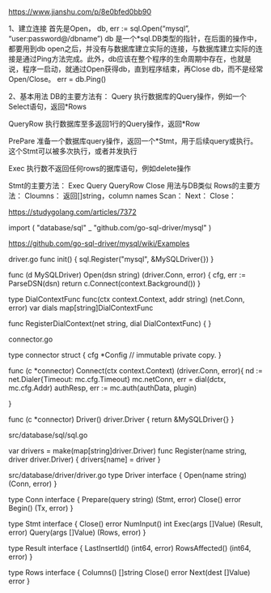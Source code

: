 https://www.jianshu.com/p/8e0bfed0bb90


1、建立连接
首先是Open，
db, err := sql.Open(“mysql”, “user:password@/dbname”)
db 是一个*sql.DB类型的指针，在后面的操作中，都要用到db
open之后，并没有与数据库建立实际的连接，与数据库建立实际的连接是通过Ping方法完成。此外，db应该在整个程序的生命周期中存在，也就是说，程序一启动，就通过Open获得db，直到程序结束，再Close db，而不是经常Open/Close。
err = db.Ping()

2、基本用法
DB的主要方法有：
Query 执行数据库的Query操作，例如一个Select语句，返回*Rows

QueryRow 执行数据库至多返回1行的Query操作，返回*Row

PrePare 准备一个数据库query操作，返回一个*Stmt，用于后续query或执行。这个Stmt可以被多次执行，或者并发执行

Exec 执行数不返回任何rows的据库语句，例如delete操作

Stmt的主要方法：
Exec
Query
QueryRow
Close
用法与DB类似
Rows的主要方法：
Cloumns： 返回[]string，column names
Scan：
Next：
Close：

https://studygolang.com/articles/7372


import (
"database/sql"
_ "github.com/go-sql-driver/mysql"
)


https://github.com/go-sql-driver/mysql/wiki/Examples


driver.go
func init() {
	sql.Register("mysql", &MySQLDriver{})
}


func (d MySQLDriver) Open(dsn string) (driver.Conn, error) {
	cfg, err := ParseDSN(dsn)
 return c.Connect(context.Background())
}


type DialContextFunc func(ctx context.Context, addr string) (net.Conn, error)
var dials     map[string]DialContextFunc

func RegisterDialContext(net string, dial DialContextFunc) {
}



connector.go

type connector struct {
	cfg *Config // immutable private copy.
}

func (c *connector) Connect(ctx context.Context) (driver.Conn, error){
   nd := net.Dialer{Timeout: mc.cfg.Timeout}
   mc.netConn, err = dial(dctx, mc.cfg.Addr)
   authResp, err := mc.auth(authData, plugin)
   
}

func (c *connector) Driver() driver.Driver {
	return &MySQLDriver{}
}



src/database/sql/sql.go

var 	drivers   = make(map[string]driver.Driver)
func Register(name string, driver driver.Driver) {
    drivers[name] = driver
}

src/database/driver/driver.go
type Driver interface {
    Open(name string) (Conn, error)
}

type Conn interface {
   Prepare(query string) (Stmt, error)
   Close() error
   Begin() (Tx, error)
}


type Stmt interface {
   Close() error
   NumInput() int
   Exec(args []Value) (Result, error)
   Query(args []Value) (Rows, error)
}

type Result interface {
  LastInsertId() (int64, error)
  RowsAffected() (int64, error)
}

type Rows interface {
    Columns() []string
    Close() error
    Next(dest []Value) error
}







 
